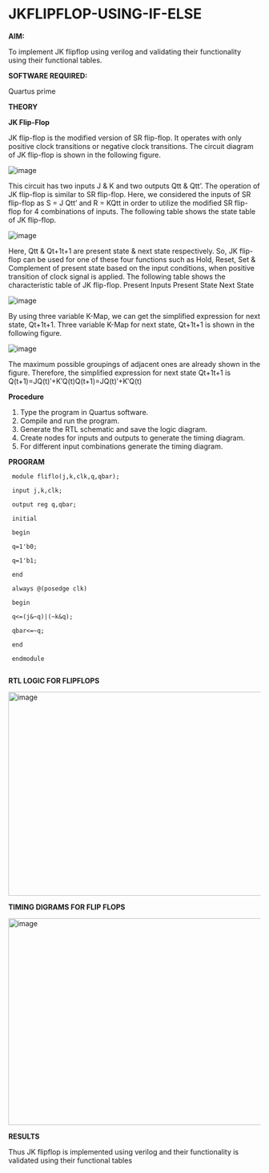 # JKFLIPFLOP-USING-IF-ELSE

**AIM:** 

To implement  JK flipflop using verilog and validating their functionality using their functional tables.

**SOFTWARE REQUIRED:**

Quartus prime

**THEORY**

**JK Flip-Flop**

JK flip-flop is the modified version of SR flip-flop. It operates with only positive clock transitions or negative clock transitions. The circuit diagram of JK flip-flop is shown in the following figure.

![image](https://github.com/naavaneetha/JKFLIPFLOP-USING-IF-ELSE/assets/154305477/a649c30b-232b-4558-b188-fd6c09845180)


This circuit has two inputs J & K and two outputs Qtt & Qtt’. The operation of JK flip-flop is similar to SR flip-flop. Here, we considered the inputs of SR flip-flop as S = J Qtt’ and R = KQtt in order to utilize the modified SR flip-flop for 4 combinations of inputs. The following table shows the state table of JK flip-flop.

![image](https://github.com/naavaneetha/JKFLIPFLOP-USING-IF-ELSE/assets/154305477/c4360742-e8a8-4937-b089-c46c0433f9a3)

 
Here, Qtt & Qt+1t+1 are present state & next state respectively. So, JK flip-flop can be used for one of these four functions such as Hold, Reset, Set & Complement of present state based on the input conditions, when positive transition of clock signal is applied. The following table shows the characteristic table of JK flip-flop. Present Inputs Present State Next State
 
![image](https://github.com/naavaneetha/JKFLIPFLOP-USING-IF-ELSE/assets/154305477/6c275261-a6d5-4c37-a3a7-1e88ca11c4cd)

By using three variable K-Map, we can get the simplified expression for next state, Qt+1t+1. Three variable K-Map for next state, Qt+1t+1 is shown in the following figure.
 
![image](https://github.com/naavaneetha/JKFLIPFLOP-USING-IF-ELSE/assets/154305477/5174f41b-0ce0-4329-a372-6d1943ea6673)

The maximum possible groupings of adjacent ones are already shown in the figure. Therefore, the simplified expression for next state Qt+1t+1 is Q(t+1)=JQ(t)′+K′Q(t)Q(t+1)=JQ(t)′+K′Q(t)

**Procedure**

 1. Type the program in Quartus software.
 2. Compile and run the program.
 3. Generate the RTL schematic and save the logic diagram.
 4. Create nodes for inputs and outputs to generate the timing diagram.
 5. For different input combinations generate the timing diagram.

**PROGRAM**
```
 module fliflo(j,k,clk,q,qbar);
 
 input j,k,clk;
 
 output reg q,qbar;
 
 initial
 
 begin
 
 q=1'b0;
 
 q=1'b1;
 
 end
 
 always @(posedge clk)
 
 begin
 
 q<=(j&~q)|(~k&q);
 
 qbar<=~q;
 
 end
 
 endmodule
 
 ```

**RTL LOGIC FOR FLIPFLOPS**

<img width="787" height="407" alt="image" src="https://github.com/user-attachments/assets/c01b4038-1791-4d23-9417-b6a13e73edcc" />

**TIMING DIGRAMS FOR FLIP FLOPS**

<img width="775" height="413" alt="image" src="https://github.com/user-attachments/assets/abb3d693-45f7-46f1-b539-fcaca931cc81" />

**RESULTS**

 Thus JK flipflop is implemented using verilog and their functionality is validated using
 their functional tables

